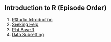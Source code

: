 
## Introduction to R (Episode Order)

1. [RStudio Introduction](http://htmlpreview.github.com/?https://github.com/mydatastory/r_intro_class/blob/master/_episodes_html/rstudio_intro.html)
2. [Seeking Help](http://htmlpreview.github.com/?https://github.com/mydatastory/r_intro_class/blob/master/_episodes_html/seeking_help.html) 
3. [Plot Base R](http://htmlpreview.github.com/?https://github.com/mydatastory/r_intro_class/blob/master/_episodes_html/plot_base_r.html)
4. [Data Subsetting](http://htmlpreview.github.com/?https://github.com/mydatastory/r_intro_class/blob/master/_episodes_html/data_subsetting.html)
